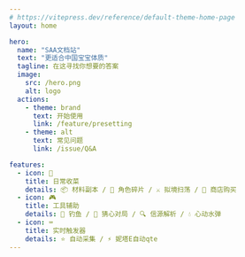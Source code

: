 ```yaml
---
# https://vitepress.dev/reference/default-theme-home-page
layout: home

hero:
  name: "SAA文档站"
  text: "更适合中国宝宝体质"
  tagline: 在这寻找你想要的答案
  image:
    src: /hero.png
    alt: logo
  actions:
    - theme: brand
      text: 开始使用
      link: /feature/presetting
    - theme: alt
      text: 常见问题
      link: /issue/Q&A

features:
  - icon: 🎯
    title: 日常收菜
    details: 📦 材料副本 / 🧩 角色碎片 / ⚔️ 拟境扫荡 / 🛒 商店购买
  - icon: 🎮
    title: 工具辅助
    details: 🎣 钓鱼 / 💝 猜心对局 / 🔍 信源解析 / 💧 心动水弹
  - icon: ⌨️
    title: 实时触发器
    details: ⭐ 自动采集 / ⚡ 妮塔E自动qte
---
```


